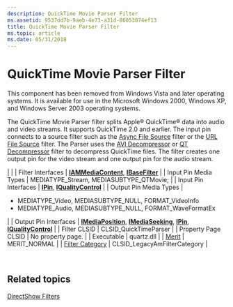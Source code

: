 ```yaml
---
description: QuickTime Movie Parser Filter
ms.assetid: 9537dd7b-9aeb-4e73-a31d-86053874ef13
title: QuickTime Movie Parser Filter
ms.topic: article
ms.date: 05/31/2018
---
```


# QuickTime Movie Parser Filter

This component has been removed from Windows Vista and later operating systems. It is available for use in the Microsoft Windows 2000, Windows XP, and Windows Server 2003 operating systems.

The QuickTime Movie Parser filter splits Apple® QuickTime® data into audio and video streams. It supports QuickTime 2.0 and earlier. The input pin connects to a source filter such as the [Async File Source](file-source--async--filter.md) filter or the [URL File Source](file-source--url--filter.md) filter. The Parser uses the [AVI Decompressor](avi-decompressor-filter.md) or [QT Decompressor](qt-decompressor-filter.md) filter to decompress QuickTime files. The filter creates one output pin for the video stream and one output pin for the audio stream.




| 
|
| Filter Interfaces | <a href="/previous-versions/windows/desktop/api/Qnetwork/nn-qnetwork-iammediacontent"><strong>IAMMediaContent</strong></a>, <a href="/windows/desktop/api/Strmif/nn-strmif-ibasefilter"><strong>IBaseFilter</strong></a> | 
| Input Pin Media Types | MEDIATYPE_Stream, MEDIASUBTYPE_QTMovie; | 
| Input Pin Interfaces | <a href="/windows/desktop/api/Strmif/nn-strmif-ipin"><strong>IPin</strong></a>, <a href="/windows/desktop/api/Strmif/nn-strmif-iqualitycontrol"><strong>IQualityControl</strong></a> | 
| Output Pin Media Types | <ul><li>MEDIATYPE_Video, MEDIASUBTYPE_NULL, FORMAT_VideoInfo</li><li>MEDIATYPE_Audio, MEDIASUBTYPE_NULL, FORMAT_WaveFormatEx</li></ul> | 
| Output Pin Interfaces | <a href="/windows/desktop/api/Control/nn-control-imediaposition"><strong>IMediaPosition</strong></a>, <a href="/windows/desktop/api/Strmif/nn-strmif-imediaseeking"><strong>IMediaSeeking</strong></a>, <a href="/windows/desktop/api/Strmif/nn-strmif-ipin"><strong>IPin</strong></a>, <a href="/windows/desktop/api/Strmif/nn-strmif-iqualitycontrol"><strong>IQualityControl</strong></a> | 
| Filter CLSID | CLSID_QuickTimeParser | 
| Property Page CLSID | No property page. | 
| Executable | quartz.dll | 
| <a href="merit.md">Merit</a> | MERIT_NORMAL | 
| <a href="filter-categories.md">Filter Category</a> | CLSID_LegacyAmFilterCategory | 




 

## Related topics

<dl> <dt>

[DirectShow Filters](directshow-filters.md)
</dt> </dl>

 

 



